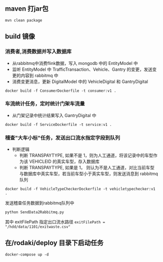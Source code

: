
## maven 打jar包 
`mvn clean package`


## build 镜像

### 消费者,消费数据并写入数据库

* 从rabbitmq中消费flink数据，写入 mongodb 中的 EntityModel 中
* 监听 EntityModel 中 TrafficTransaction、Vehicle、Gantry 的变更，发送变更的内容到 rabbitmq 中
* 消费变更消息，更新 DigitalModel 中的 VehicleDigital 和 GantryDigital

`docker build -f ConsumerDockerfile -t consumer:v1 .`



### 车流统计任务，定时统计门架车流量

* 从门架记录中统计结果写入 GantryDigital 中

`docker build -f ServiceDockerfile -t service:v1 .`

### 稽查"大车小标"任务，发送出口流水指定字段到队列

* 判断逻辑
    - 判断 TRANSPAYTYPE, 如果不是 1，则为人工通道，将该记录中的车型作为该 VEHICLEID 的真实车型，存入数据库
    - 判断 TRANSPAYTYPE, 如果是 1， 则认为不是人工通道，对比当前车型与数据库中真实车型，若当前车型小于真实车型，则发送消息到 rabbitmq 队列

`docker build -f VehicleTypeCheckerDockerfile -t vehicletypechecker:v1 .`


发送稽查任务数据到rabbitmq队列中

`python SendData2Rabbitmq.py`

其中 exitFilePath 指定出口流水路径
`exitFilePath = "/hdd/data/1101/exitwaste.csv"`


## 在/rodaki/deploy 目录下启动任务

`docker-compose up -d`